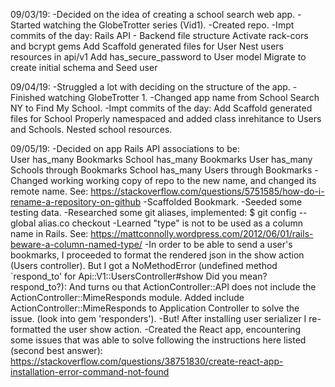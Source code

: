 09/03/19:
    -Decided on the idea of creating a school search web app.
    -Started watching the GlobeTrotter series (Vid1).
    -Created repo.
    -Impt commits of the day:
        Rails API - Backend file structure
        Activate rack-cors and bcrypt gems
        Add Scaffold generated files for User
        Nest users resources in api/v1
        Add has_secure_password to User model
        Migrate to create initial schema and Seed user

09/04/19:
    -Struggled a lot with deciding on the structure of the app.
    -Finished watching GlobeTrotter 1.
    -Changed app name from School Search NY to Find My School.
    -Impt commits of the day:
        Add Scaffold generated files for School
        Properly namespaced and added class inrehitance to Users and Schools. Nested school resources.

09/05/19:
    -Decided on app Rails API associations to be:   
        User has_many Bookmarks
        School has_many Bookmarks
        User has_many Schools through Bookmarks
        School has_many Users through Bookmarks
    -Changed working working copy of repo to the new name, and changed its remote name. See:
        https://stackoverflow.com/questions/5751585/how-do-i-rename-a-repository-on-github
    -Scaffolded Bookmark.
    -Seeded some testing data.
    -Researched some git aliases, implemented:
        $ git config --global alias.co checkout
    -Learned "type" is not to be used as a column name in Rails. See: 
        https://mattconnolly.wordpress.com/2012/06/01/rails-beware-a-column-named-type/
    -In order to be able to send a user's bookmarks, I proceeded to format the rendered json in the show action (Users controller). 
     But I got a NoMethodError (undefined method `respond_to' for Api::V1::UsersController#show Did you mean?  respond_to?): And turns ou that ActionController::API does not include the ActionController::MimeResponds module. Added include ActionController::MimeResponds to Application
     Controller to solve the issue. (look into gem 'responders').
    -But! After installing user serializer I re-formatted the user show action.
    -Created the React app, encountering some issues that was able to solve following the instructions here listed (second best answer):
        https://stackoverflow.com/questions/38751830/create-react-app-installation-error-command-not-found